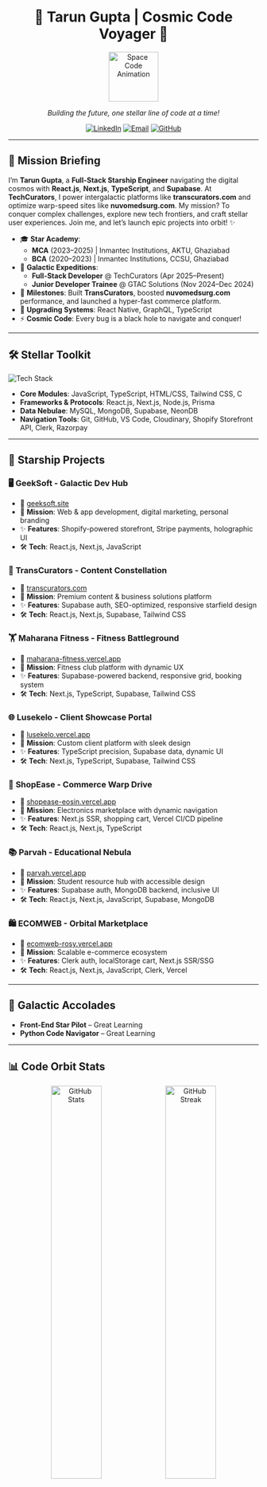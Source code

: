 <div align="center">
  <h1>🌟 Tarun Gupta | Cosmic Code Voyager 🚀</h1>
  <img src="https://media0.giphy.com/media/v1.Y2lkPTc5MGI3NjExZ2lqZ3BmbHBqNHRxaWdpM240cDRhZnJ6YTBscDJscjJ1eG56bWI0eSZlcD12MV9pbnRlcm5hbF9naWZfYnlfaWQmY3Q9Zw/bGgsc5mWoryfgKBx1u/giphy.gif" width="100" alt="Space Code Animation"/>
  <p><em>Building the future, one stellar line of code at a time!</em></p>
</div>

<div align="center">
  <a href="https://linkedin.com/in/tarun2606"><img src="https://img.shields.io/badge/LinkedIn-%230A66C2.svg?logo=linkedin&logoColor=white&style=popout-square&labelColor=1C2526" alt="LinkedIn"></a>
  <a href="mailto:tarun.gupta2606@gmail.com"><img src="https://img.shields.io/badge/Email-%23EA4335.svg?logo=gmail&logoColor=white&style=popout-square&labelColor=1C2526" alt="Email"></a>
  <a href="https://github.com/TarunGupta2602"><img src="https://img.shields.io/badge/GitHub-%2312100E.svg?logo=github&logoColor=white&style=popout-square&labelColor=1C2526" alt="GitHub"></a>
</div>

---

## 🌌 Mission Briefing

I’m **Tarun Gupta**, a **Full-Stack Starship Engineer** navigating the digital cosmos with **React.js**, **Next.js**, **TypeScript**, and **Supabase**. At **TechCurators**, I power intergalactic platforms like **transcurators.com** and optimize warp-speed sites like **nuvomedsurg.com**. My mission? To conquer complex challenges, explore new tech frontiers, and craft stellar user experiences. Join me, and let’s launch epic projects into orbit! ✨

- 🎓 **Star Academy**:  
  - **MCA** (2023–2025) | Inmantec Institutions, AKTU, Ghaziabad  
  - **BCA** (2020–2023) | Inmantec Institutions, CCSU, Ghaziabad  
- 💼 **Galactic Expeditions**:  
  - **Full-Stack Developer** @ TechCurators (Apr 2025–Present)  
  - **Junior Developer Trainee** @ GTAC Solutions (Nov 2024–Dec 2024)  
- 🌟 **Milestones**: Built **TransCurators**, boosted **nuvomedsurg.com** performance, and launched a hyper-fast commerce platform.  
- 🌱 **Upgrading Systems**: React Native, GraphQL, TypeScript  
- ⚡ **Cosmic Code**: Every bug is a black hole to navigate and conquer!

---

## 🛠️ Stellar Toolkit

<div align="left">
  <img src="https://skillicons.dev/icons?i=js,ts,react,nextjs,nodejs,express,firebase,prisma,mongodb,postgres,graphql,python,java,git,github,tailwind,vscode,vercel,figma,supabase" alt="Tech Stack" />
</div>

- **Core Modules**: JavaScript, TypeScript, HTML/CSS, Tailwind CSS, C  
- **Frameworks & Protocols**: React.js, Next.js, Node.js, Prisma  
- **Data Nebulae**: MySQL, MongoDB, Supabase, NeonDB  
- **Navigation Tools**: Git, GitHub, VS Code, Cloudinary, Shopify Storefront API, Clerk, Razorpay  

---

## 🚀 Starship Projects

### 🖥️ **GeekSoft** - Galactic Dev Hub  
- 🔗 [geeksoft.site](https://www.geeksoft.site/)  
- 🌌 **Mission**: Web & app development, digital marketing, personal branding  
- ✨ **Features**: Shopify-powered storefront, Stripe payments, holographic UI  
- 🛠️ **Tech**: React.js, Next.js, JavaScript  

### 📡 **TransCurators** - Content Constellation  
- 🔗 [transcurators.com](https://transcurators.com)  
- 🌌 **Mission**: Premium content & business solutions platform  
- ✨ **Features**: Supabase auth, SEO-optimized, responsive starfield design  
- 🛠️ **Tech**: React.js, Next.js, Supabase, Tailwind CSS  

### 🏋️ **Maharana Fitness** - Fitness Battleground  
- 🔗 [maharana-fitness.vercel.app](https://maharana-fitness.vercel.app/)  
- 🌌 **Mission**: Fitness club platform with dynamic UX  
- ✨ **Features**: Supabase-powered backend, responsive grid, booking system  
- 🛠️ **Tech**: Next.js, TypeScript, Supabase, Tailwind CSS  

### 🌐 **Lusekelo** - Client Showcase Portal  
- 🔗 [lusekelo.vercel.app](https://lusekelo.vercel.app/)  
- 🌌 **Mission**: Custom client platform with sleek design  
- ✨ **Features**: TypeScript precision, Supabase data, dynamic UI  
- 🛠️ **Tech**: Next.js, TypeScript, Supabase, Tailwind CSS  

### 🛒 **ShopEase** - Commerce Warp Drive  
- 🔗 [shopease-eosin.vercel.app](https://shopease-eosin.vercel.app/)  
- 🌌 **Mission**: Electronics marketplace with dynamic navigation  
- ✨ **Features**: Next.js SSR, shopping cart, Vercel CI/CD pipeline  
- 🛠️ **Tech**: React.js, Next.js, TypeScript  

### 📚 **Parvah** - Educational Nebula  
- 🔗 [parvah.vercel.app](https://parvah.vercel.app/)  
- 🌌 **Mission**: Student resource hub with accessible design  
- ✨ **Features**: Supabase auth, MongoDB backend, inclusive UI  
- 🛠️ **Tech**: React.js, Next.js, JavaScript, Supabase, MongoDB  

### 🛍️ **ECOMWEB** - Orbital Marketplace  
- 🔗 [ecomweb-rosy.vercel.app](https://ecomweb-rosy.vercel.app/)  
- 🌌 **Mission**: Scalable e-commerce ecosystem  
- ✨ **Features**: Clerk auth, localStorage cart, Next.js SSR/SSG  
- 🛠️ **Tech**: React.js, Next.js, JavaScript, Clerk, Vercel  

---

## 🏅 Galactic Accolades

- **Front-End Star Pilot** – Great Learning  
- **Python Code Navigator** – Great Learning  

---

## 📊 Code Orbit Stats

<div align="center">
  <img src="https://github-readme-stats.vercel.app/api?username=TarunGupta2602&show_icons=true&theme=transparent&bg_color=1C2526&text_color=C9D1D9&icon_color=F28C38&border_color=5C4B51" width="45%" alt="GitHub Stats" />
  <img src="https://github-readme-streak-stats.herokuapp.com/?user=TarunGupta2602&theme=transparent&background=1C2526&fire=F28C38&currStreakLabel=C9D1D9&sideLabels=C9D1D9&border=5C4B51" width="45%" alt="GitHub Streak" />
</div>

<div align="center">
  <img src="https://github-readme-stats.vercel.app/api/top-langs/?username=TarunGupta2602&layout=compact&theme=transparent&bg_color=1C2526&text_color=C9D1D9&border_color=5C4B51" alt="Top Languages" />
</div>

---

## 🌠 Launch a Collaboration!

<div align="center">
  <img src="https://media.giphy.com/media/Y4ak9Ki2GZCbJxAnJD/giphy.gif" width="350" alt="Rocket Launch Animation" />
</div>

I’m ready to explore new galaxies and build groundbreaking solutions. Got a visionary project? Let’s ignite the thrusters and code the future!

<div align="center">
  <a href="https://linkedin.com/in/tarun2606"><img src="https://img.shields.io/badge/LinkedIn-%230A66C2.svg?logo=linkedin&logoColor=white&style=popout-square&labelColor=1C2526" alt="LinkedIn"></a>
  <a href="mailto:tarun.gupta2606@gmail.com"><img src="https://img.shields.io/badge/Email-%23EA4335.svg?logo=gmail&logoColor=white&style=popout-square&labelColor=1C2526" alt="Email"></a>
</div>

<div align="center">
  <p>🌌 Code the Cosmos. Create the Future. 🚀</p>
</div>
